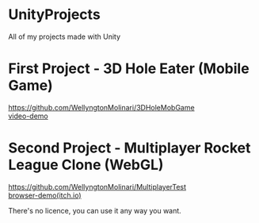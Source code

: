 # UnityProjects
All of my projects made with Unity

# First Project - 3D Hole Eater (Mobile Game)
https://github.com/WellyngtonMolinari/3DHoleMobGame<br>
[video-demo](https://www.youtube.com/watch?v=usui98GErmU&ab_channel=WellyngtonDev)

# Second Project - Multiplayer Rocket League Clone (WebGL)
https://github.com/WellyngtonMolinari/MultiplayerTest<br>
[browser-demo(itch.io)](https://wellyngtonmolinari.itch.io/multiplayertest)

There's no licence, you can use it any way you want.
